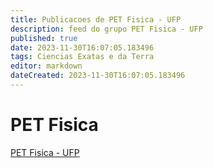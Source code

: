```yaml
---
title: Publicacoes de PET Fisica - UFP
description: feed do grupo PET Fisica - UFP
published: true
date: 2023-11-30T16:07:05.183496
tags: Ciencias Exatas e da Terra
editor: markdown
dateCreated: 2023-11-30T16:07:05.183496
---
```


# PET Fisica
[PET Fisica - UFP](/grupo/142PETFisicaUFP.md)
